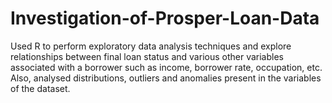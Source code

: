 # Investigation-of-Prosper-Loan-Data

Used R to perform exploratory data analysis techniques and explore relationships between final loan status and various other variables associated with a borrower such as income, borrower rate, occupation, etc. Also, analysed distributions, outliers and anomalies present in the variables of the dataset.
